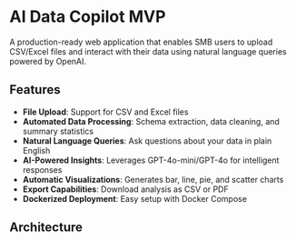 # AI Data Copilot MVP

A production-ready web application that enables SMB users to upload CSV/Excel files and interact with their data using natural language queries powered by OpenAI.

## Features

- **File Upload**: Support for CSV and Excel files
- **Automated Data Processing**: Schema extraction, data cleaning, and summary statistics
- **Natural Language Queries**: Ask questions about your data in plain English
- **AI-Powered Insights**: Leverages GPT-4o-mini/GPT-4o for intelligent responses
- **Automatic Visualizations**: Generates bar, line, pie, and scatter charts
- **Export Capabilities**: Download analysis as CSV or PDF
- **Dockerized Deployment**: Easy setup with Docker Compose

## Architecture

